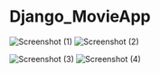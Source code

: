 # Django_MovieApp
![Screenshot (1)](https://user-images.githubusercontent.com/41267360/78996682-b6aca280-7b62-11ea-8959-e9121baf6f22.png)
![Screenshot (2)](https://user-images.githubusercontent.com/41267360/78996748-e78cd780-7b62-11ea-9063-437849f0d80c.png)

![Screenshot (3)](https://user-images.githubusercontent.com/41267360/78996786-f7a4b700-7b62-11ea-912e-0445c2635967.png)
![Screenshot (4)](https://user-images.githubusercontent.com/41267360/78996791-f8d5e400-7b62-11ea-9545-ee3637f2de13.png)


